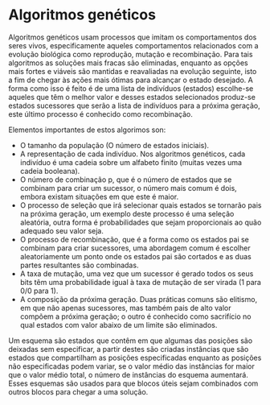 # Algoritmos genéticos

Algoritmos genéticos usam processos que imitam os comportamentos dos seres vivos, especificamente aqueles comportamentos relacionados com a evolução biológica como reprodução, mutação e recombinação. Para tais algoritmos as soluções mais fracas são eliminadas, enquanto as opções mais fortes e viáveis são mantidas e reavaliadas na evolução seguinte, isto a fim de chegar às ações mais ótimas para alcançar o estado desejado. A forma como isso é feito é de uma lista de indivíduos (estados) escolhe-se aqueles que têm o melhor valor e desses estados selecionados produz-se estados sucessores que serão a lista de indivíduos para a próxima geração, este último processo é conhecido como recombinação. 

Elementos importantes de estos algorimos son:

- O tamanho da população (O número de estados iniciais).
- A representação de cada indivíduo. Nos algoritmos genéticos, cada indivíduo é uma cadeia sobre um alfabeto finito (muitas vezes uma cadeia booleana).
- O número de combinação p, que é o número de estados que se combinam para criar um sucessor, o número mais comum é dois, embora existam situações em que este é maior.
- O processo de seleção que irá selecionar quais estados se tornarão pais na próxima geração, um exemplo deste processo é uma seleção aleatória, outra forma é probabilidades que sejam proporcionais ao quão adequado seu valor seja.
- O processo de recombinação, que é a forma como os estados pai se combinam para criar sucessores, uma abordagem comum é escolher aleatoriamente um ponto onde os estados pai são cortados e as duas partes resultantes são combinadas.
- A taxa de mutação, uma vez que um sucessor é gerado todos os seus bits têm uma probabilidade igual à taxa de mutação de ser virada (1 para 0/0 para 1).
- A composição da próxima geração. Duas práticas comuns são elitismo, em que não apenas sucessores, mas também pais de alto valor compõem a próxima geração; o outro é conhecido como sacrifício no qual estados com valor abaixo de um limite são eliminados.

Um esquema são estados que contêm em que algumas das posições são deixadas sem especificar, a partir destes são criadas instâncias que são estados que compartilham as posições especificadas enquanto as posições não especificadas podem variar, se o valor médio das instâncias for maior que o valor médio total, o número de instâncias do esquema aumentará. Esses esquemas são usados para que blocos úteis sejam combinados com outros blocos para chegar a uma solução.
